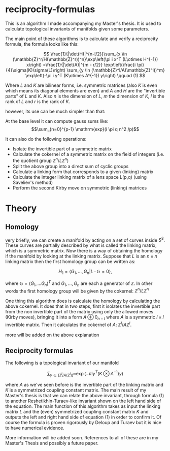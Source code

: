# reciprocity-formulas

This is an algorithm I made accompanying my Master's thesis. It is used to calculate topological invariants of manifolds given some parameters.

The main point of these algorithms is to calculate and verify a reciprocity formula, the formula looks like this:

$$
\frac{1}{|\det(H)|^{n-l/2}}\sum_{x \in (\mathbb{Z}^r/H(\mathbb{Z}^r))^n}\exp\left(\pi i x^T (L\otimes H^{-1}) x\right)
=\frac{1}{|\det(A)|^{m - r/2}}
\exp\left(\frac{i \pi}{4}\sigma(K)\sigma(L)\right)
\sum_{y \in (\mathbb{Z}^l/A(\mathbb{Z}^l))^m}
\exp\left(-\pi i y^T (K\otimes A^{-1}) y\right)  \qquad (1)
$$ 

Where $L$ and $K$ are bilinear forms, i.e. symmetric matrices (also $K$ is even which means its diagonal elements are even) and $A$ and $H$ are the "invertible parts"
of $L$ and $K$. Also $n$ is the dimension of $L$, $m$ the dimension of $K$, $l$ is the rank of $L$ and $r$ is the rank of $K$.

however, its use can be much simpler than that:

At the base level it can compute gauss sums like: $$\sum_{n=0}^{p-1} \mathrm{exp}(i \pi q n^2 /p)$$

It can also do the following operations:
- Isolate the invertible part of a symmetric matrix 
- Calculate the cokernel of a symmetric matrix on the field of integers (i.e. the quotient group $\mathbb{Z}^n/L\mathbb{Z}^n$)
- Split the above group into a direct sum of cyclic groups
- Calculate a linking form that corresponds to a given (linking) matrix
- Calculate the integer linking matrix of a lens space L(p,q) (using Saveliev's method)
- Perform the second Kirby move on symmetric (linking) matrices

# Theory


## Homology

very briefly, we can create a manifold by acting on a set of curves inside $S^3$. These curves are partially described by what is called the linking matrix, which is a symmetric matrix. Now there is a way of obtaining the homology if the manifold by looking at the linking matrix. Suppose that $L$ is an $n\times n$ linking matrix then the first homology group can be written as:

$$ 
H_1 = \langle G_1 ,..., G_n | L\cdot \mathbb{G} = 0 \rangle,
$$

where $\mathbb{G} = (G_1 , ... G_n)^T$ and $G_1,...,G_n$ are each a generator of $\mathbb{Z}$. In other words the first homology group will be given by the cokernel: $\mathbb{Z}^n/L\mathbb{Z}^n$

One thing this algorithm does is calculate the homology by calculating the above cokernel. It does that in two steps, first it isolates the invertible part from the non invertible part of the matrix using only the allowed moves (Kirby moves), bringing it into a form $A\oplus 0_{n-l}$ where $A$ is a symmetric $l \times l$ invertible matrix. Then it calculates the cokernel of $A$: $\mathbb{Z}^l/A\mathbb{Z}^l$. 

more will be added on the above explanation

## Reciprocity formulas

The following is a topological invariant of our manifold

$$
\sum_{y \in (\mathbb{Z}^l/A(\mathbb{Z}^l))^m}
\exp\left(-\pi i y^T (K\otimes A^{-1}) y\right)
$$

where $A$ as we've seen before is the invertible part of the linking matrix and $K$ is a symmetrized coupling constant matrix. The main result of my Master's thesis is that we can relate the above invariant, through formula (1) to another Reshetikhin-Turaev-like invariant shown on the left hand side of the equation. The main function of this algorithm takes as input the linking matrix $L$ and the (even) symmetrized coupling constant matrix $K$ and outputs the left and right hand side of equation (1) in order to confirm it. Of course the formula is proven rigorously by Deloup and Turaev but it is nice to have numerical evidence.

More information will be added soon.
References to all of these are in my Master's Thesis and possibly a future paper.
